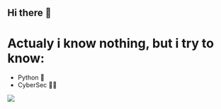 ## Hi there 👋

# Actualy i know **nothing**, but i try to know:

- Python 🐍
- CyberSec 👨‍💻

![](https://komarev.com/ghpvc/?username=Gun8hoot&color=bf94e4&style=for-the-badge)
